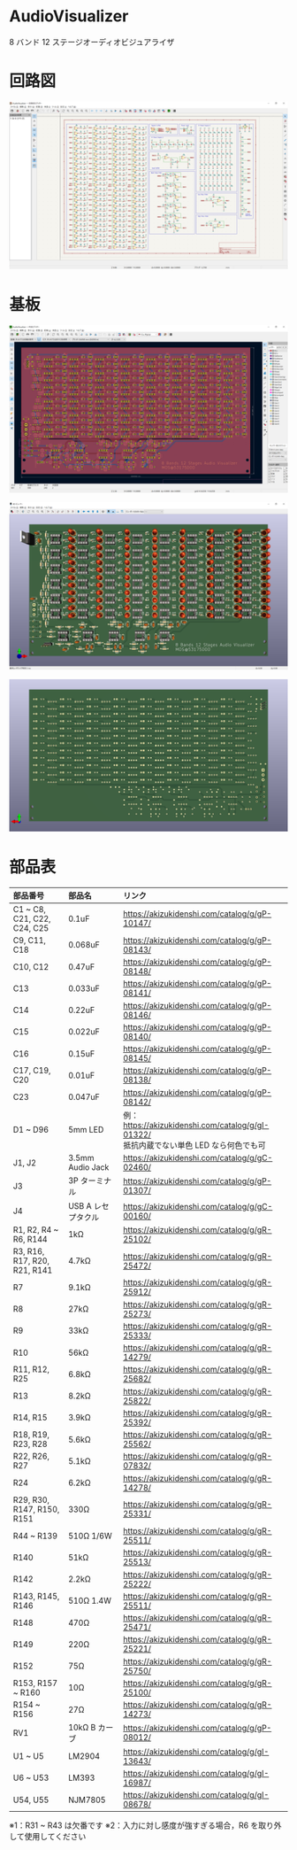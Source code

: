 # AudioVisualizer

8 バンド 12 ステージオーディオビジュアライザ

# 回路図

![image](./img/Schematic_image.png)

# 基板

![image](./img/PCB_Editor_image.png)

![image](./img/PCB_3D_image_f.png)

![image](./img/PCB_3D_image_b.png)

# 部品表

| 部品番号 | 部品名 | リンク |
|:----|:----|:----|
| C1 ~ C8, C21, C22, C24, C25 | 0.1uF | <https://akizukidenshi.com/catalog/g/gP-10147/> |
| C9, C11, C18 | 0.068uF | <https://akizukidenshi.com/catalog/g/gP-08143/> |
| C10, C12 | 0.47uF | <https://akizukidenshi.com/catalog/g/gP-08148/> |
| C13 | 0.033uF | <https://akizukidenshi.com/catalog/g/gP-08141/> |
| C14 | 0.22uF | <https://akizukidenshi.com/catalog/g/gP-08146/> |
| C15 | 0.022uF | <https://akizukidenshi.com/catalog/g/gP-08140/> |
| C16 | 0.15uF | <https://akizukidenshi.com/catalog/g/gP-08145/> |
| C17, C19, C20 | 0.01uF | <https://akizukidenshi.com/catalog/g/gP-08138/> |
| C23 | 0.047uF | <https://akizukidenshi.com/catalog/g/gP-08142/> |
| D1 ~ D96 | 5mm LED | 例：<https://akizukidenshi.com/catalog/g/gI-01322/></br>抵抗内蔵でない単色 LED なら何色でも可 |
| J1, J2 | 3.5mm Audio Jack | <https://akizukidenshi.com/catalog/g/gC-02460/> |
| J3 | 3P ターミナル | <https://akizukidenshi.com/catalog/g/gP-01307/> |
| J4 | USB A レセプタクル | <https://akizukidenshi.com/catalog/g/gC-00160/> |
| R1, R2, R4 ~ R6, R144 | 1kΩ | <https://akizukidenshi.com/catalog/g/gR-25102/> |
| R3, R16, R17, R20, R21, R141 | 4.7kΩ | <https://akizukidenshi.com/catalog/g/gR-25472/> |
| R7 | 9.1kΩ | <https://akizukidenshi.com/catalog/g/gR-25912/> |
| R8 | 27kΩ | <https://akizukidenshi.com/catalog/g/gR-25273/> |
| R9 | 33kΩ | <https://akizukidenshi.com/catalog/g/gR-25333/> |
| R10 | 56kΩ | <https://akizukidenshi.com/catalog/g/gR-14279/> |
| R11, R12, R25 | 6.8kΩ | <https://akizukidenshi.com/catalog/g/gR-25682/> |
| R13 | 8.2kΩ | <https://akizukidenshi.com/catalog/g/gR-25822/> |
| R14, R15 | 3.9kΩ | <https://akizukidenshi.com/catalog/g/gR-25392/> |
| R18, R19, R23, R28 | 5.6kΩ | <https://akizukidenshi.com/catalog/g/gR-25562/> |
| R22, R26, R27 | 5.1kΩ | <https://akizukidenshi.com/catalog/g/gR-07832/> |
| R24 | 6.2kΩ | <https://akizukidenshi.com/catalog/g/gR-14278/> |
| R29, R30, R147, R150, R151 | 330Ω | <https://akizukidenshi.com/catalog/g/gR-25331/> |
| R44 ~ R139 | 510Ω 1/6W | <https://akizukidenshi.com/catalog/g/gR-25511/> |
| R140 | 51kΩ | <https://akizukidenshi.com/catalog/g/gR-25513/> |
| R142 | 2.2kΩ | <https://akizukidenshi.com/catalog/g/gR-25222/> |
| R143, R145, R146 | 510Ω 1.4W | <https://akizukidenshi.com/catalog/g/gR-25511/> |
| R148 | 470Ω | <https://akizukidenshi.com/catalog/g/gR-25471/> |
| R149 | 220Ω | <https://akizukidenshi.com/catalog/g/gR-25221/> |
| R152 | 75Ω | <https://akizukidenshi.com/catalog/g/gR-25750/> |
| R153, R157 ~ R160 | 10Ω | <https://akizukidenshi.com/catalog/g/gR-25100/> |
| R154 ~ R156 | 27Ω | <https://akizukidenshi.com/catalog/g/gR-14273/> |
| RV1 | 10kΩ B カーブ | <https://akizukidenshi.com/catalog/g/gP-08012/> |
| U1 ~ U5 | LM2904 | <https://akizukidenshi.com/catalog/g/gI-13643/> |
| U6 ~ U53 | LM393 | <https://akizukidenshi.com/catalog/g/gI-16987/> |
| U54, U55 | NJM7805 | <https://akizukidenshi.com/catalog/g/gI-08678/> |

※1：R31 ~ R43 は欠番です
※2：入力に対し感度が強すぎる場合，R6 を取り外して使用してください
